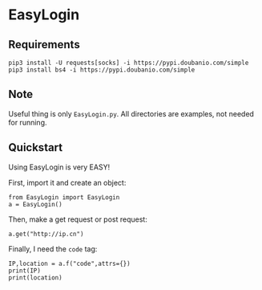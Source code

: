# EasyLogin

## Requirements

    pip3 install -U requests[socks] -i https://pypi.doubanio.com/simple
    pip3 install bs4 -i https://pypi.doubanio.com/simple
    
## Note

Useful thing is only `EasyLogin.py`. All directories are examples, not needed for running.
    
## Quickstart

Using EasyLogin is very EASY!

First, import it and create an object: 

    from EasyLogin import EasyLogin
    a = EasyLogin()
    
Then, make a get request or post request:

    a.get("http://ip.cn")

Finally, I need the `code` tag:

    IP,location = a.f("code",attrs={})
    print(IP)
    print(location)